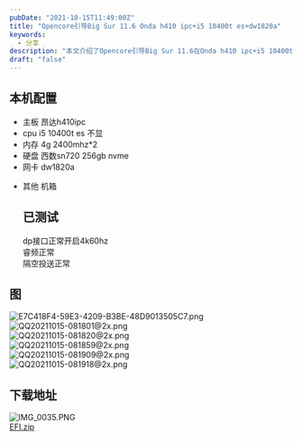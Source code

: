 ```yaml
---
pubDate: "2021-10-15T11:49:00Z"
title: "Opencore引导Big Sur 11.6 Onda h410 ipc+i5 10400t es+dw1820a"
keywords:
  - 分享
description: "本文介绍了Opencore引导Big Sur 11.6在Onda h410 ipc+i5 10400t es+dw1820a配置下的使用情况。文章提到了主板、CPU、内存、硬盘和网卡的具体配置，并测试了dp接口、睿频和隔空投送的正常情况。文章还附带了相关的图片和下载地址。"
draft: "false"
---
```


<h2>本机配置</h2><ul><li>主板 昂达h410ipc</li><li>cpu i5 10400t es 不显</li><li>内存 4g 2400mhz*2</li><li>硬盘 西数sn720 256gb nvme</li><li>网卡 dw1820a</li><li><p>其他 机箱</p><h2>已测试</h2><p>dp接口正常开启4k60hz<br />睿频正常<br />隔空投送正常</p></li></ul><h2>图</h2><p><img src="https://blog.asbid.cn/usr/uploads/2021/10/4112873529.png" alt="E7C418F4-59E3-4209-B3BE-48D9013505C7.png" title="E7C418F4-59E3-4209-B3BE-48D9013505C7.png"><br /><img src="https://blog.asbid.cn/usr/uploads/2021/10/3371307380.png" alt="QQ20211015-081801@2x.png" title="QQ20211015-081801@2x.png"><br /><img src="https://blog.asbid.cn/usr/uploads/2021/10/263173141.png" alt="QQ20211015-081820@2x.png" title="QQ20211015-081820@2x.png"><br /><img src="https://blog.asbid.cn/usr/uploads/2021/10/2198366885.png" alt="QQ20211015-081859@2x.png" title="QQ20211015-081859@2x.png"><br /><img src="https://blog.asbid.cn/usr/uploads/2021/10/4224272809.png" alt="QQ20211015-081909@2x.png" title="QQ20211015-081909@2x.png"><br /><img src="https://blog.asbid.cn/usr/uploads/2021/10/135036472.png" alt="QQ20211015-081918@2x.png" title="QQ20211015-081918@2x.png"></p><h2>下载地址</h2><p><img src="https://blog.asbid.cn/usr/uploads/2021/10/3476111259.png" alt="IMG_0035.PNG" title="IMG_0035.PNG"><br /><a href="https://blogcdn.asbid.cn/2021/10/26/1635237233.zip">EFI.zip</a></p>